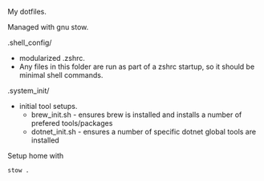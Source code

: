 My dotfiles.

Managed with gnu stow.

.shell_config/
- modularized .zshrc.
- Any files in this folder are run as part of a zshrc startup, so it should be minimal shell commands.

.system_init/
- initial tool setups.
    - brew_init.sh - ensures brew is installed and installs a number of prefered tools/packages
    - dotnet_init.sh - ensures a number of specific dotnet global tools are installed


Setup home with 

```bash
stow .
```

